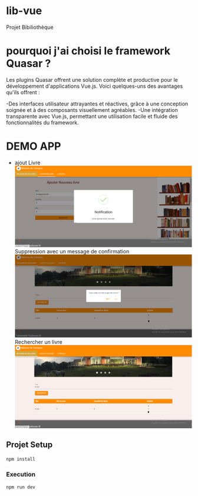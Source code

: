 # lib-vue

Projet Bibiliothèque 
# pourquoi j'ai choisi le framework Quasar ? 

Les plugins Quasar offrent une solution complète et productive pour le développement d'applications Vue.js. Voici quelques-uns des avantages qu'ils offrent :

-Des interfaces utilisateur attrayantes et réactives, grâce à une conception soignée et à des composants visuellement agréables.
-Une intégration transparente avec Vue.js, permettant une utilisation facile et fluide des fonctionnalités du framework.
 # DEMO APP 
 * ajout Livre
![Description de l'image](src/assets/c2.png)
Suppression avec un message de confirmation
![Description de l'image](src/assets/c1.png)
Rechercher un livre
![Description de l'image](src/assets/c3.png)




## Projet Setup

```sh
npm install
```

### Execution

```sh
npm run dev
```


